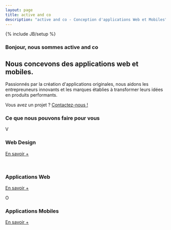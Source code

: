 ```yaml
---
layout: page
title: active and co 
description: "active and co - Conception d'applications Web et Mobiles"
---
```

{% include JB/setup %}

  

<div class="center-text">
  <h3 class="line"><span class="bg vcard">Bonjour, nous sommes <span class="org">active and co</span></span></h3>
</div>

<section class="hero-unit center-text">
  <h1>Nous concevons des applications web et mobiles.</h1>
  <p>
    Passionnés par la création d'applications originales, 
    nous aidons les entrepreuneurs innovants et les marques établies à transformer leurs idées en produits performants.
  </p>
  <div>
    <span class="contact-us">Vous avez un projet ? </span>
    <span class="contact-us-btn">
      <a href="mailto:hello@activeand.co">Contactez-nous !</a>
    </span>
  </div>
</section>

<div class="center-text">
  <h3 class="line"><span class="bg">Ce que nous pouvons faire pour vous</span></h3>
</div>

<div class="row">
  <div class="span4 center-text">
    <span class="pictograms hundred">V</span>
    <h3>Web Design</h3>
    <!--
    <p>
      HTML5, CSS3, Responsive web design, UX design, Ergonomie web.
    </p>
    -->
    <p><a href="#" class="btn" rel="popover">En savoir +</a></p>
  </div>

  <div class="span4 center-text">
    <i class="icon-cogs skill-icon">&nbsp;</i>
    <h3>Applications Web</h3>
    <!--
    <p>
      Consulting technique, rédaction de cahier des charges, Application web, Ruby on Rails, Architecture, scalable, optimisation de base de données
    </p>
    -->
    <p><a class="btn" href="#" rel="popover" >En savoir +</a></p>
 </div>
  <div class="span4 center-text">
    <span class="pictograms hundred">O</span> 
    <h3>Applications Mobiles</h3>
    <!--
    <p>Application smartphone</p>
    -->
    <p><a class="btn" href="#" rel="popover">En savoir +</a></p>
  </div>
</div>

